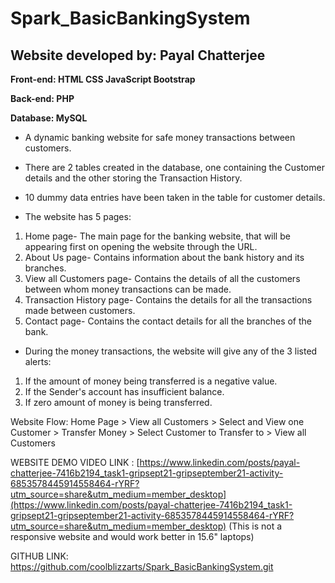 # **Spark_BasicBankingSystem**
## Website developed by: Payal Chatterjee

**Front-end: HTML CSS JavaScript Bootstrap**

**Back-end: PHP**

**Database: MySQL**  

- A dynamic banking website for safe money transactions between customers.

- There are 2 tables created in the database, one containing the Customer details and the other storing the Transaction History.

- 10 dummy data entries have been taken in the table for customer details.  

- The website has 5 pages:
1. Home page- The main page for the banking website, that will be appearing first on opening the website through the URL.
2. About Us page- Contains information about the bank history and its branches.
3. View all Customers page- Contains the details of all the customers between whom money transactions can be made.
4. Transaction History page- Contains the details for all the transactions made between customers.
5. Contact page- Contains the contact details for all the branches of the bank.

- During the money transactions, the website will give any of the 3 listed alerts:

1. If the amount of money being transferred is a negative value.
2. If the Sender's account has insufficient balance.
3. If zero amount of money is being transferred.

Website Flow: Home Page > View all Customers > Select and View one Customer > Transfer Money > Select Customer to Transfer to > View all Customers

WEBSITE DEMO VIDEO LINK : [https://www.linkedin.com/posts/payal-chatterjee-7416b2194_task1-gripsept21-gripseptember21-activity-6853578445914558464-rYRF?utm_source=share&utm_medium=member_desktop](https://www.linkedin.com/posts/payal-chatterjee-7416b2194_task1-gripsept21-gripseptember21-activity-6853578445914558464-rYRF?utm_source=share&utm_medium=member_desktop) (This is not a responsive website and would work better in 15.6" laptops) 

GITHUB LINK: https://github.com/coolblizzarts/Spark_BasicBankingSystem.git
